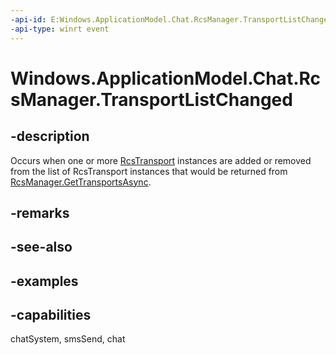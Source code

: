 ```yaml
---
-api-id: E:Windows.ApplicationModel.Chat.RcsManager.TransportListChanged
-api-type: winrt event
---
```


<!-- Event syntax.
static public event EventHandler TransportListChanged<object>
-->

# Windows.ApplicationModel.Chat.RcsManager.TransportListChanged

## -description
Occurs when one or more [RcsTransport](rcstransport.md) instances are added or removed from the list of RcsTransport instances that would be returned from [RcsManager.GetTransportsAsync](rcsmanager_gettransportsasync.md).

## -remarks

## -see-also

## -examples

## -capabilities
chatSystem, smsSend, chat
